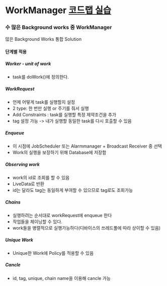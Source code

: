 # WorkManager [코드랩 실습](https://codelabs.developers.google.com/codelabs/android-workmanager-kt/index.html?index=../..index)

### 수 많은 Background works 중 WorkManager
많은 Background Works 통합 Solution

#### 단계별 적용

##### Worker - unit of work
* task를 doWork()에 정의한다.

##### WorkRequest
* 언제 어떻게 task를 실행할지 설정
* 2 type: 한 번만 실행 or 주기를 줘서 실행
* Add Constraints : task를 실행할 특정 제약조건을 추가
* tag 설정 가능 -> 내가 실행할 동일한 task를 다시 호출할 수 있음

##### Enqueue
* 이 시점에 JobScheduler 또는 Alarmmanager + Broadcast Receiver 중 선택
* Work의 실행을 보장하기 위해 Database에 저장함

##### Observing work
* work의 id로 조회를 할 수 있음
* LiveData<WorkInfo>로 반환
* id는 달라도 tag는 동일하게 부여할 수 있으므로 tag로도 조회가능

##### Chains
* 실행하려는 순서대로 workRequest에 enqueue 한다
* 작업들을 체이닝할 수 있다.
* work들을 병렬적으로 실행가능하다(디바이스의 쓰레드풀에 따라 상이할 수 있음)

##### Unique Work
* Unique한 Work에 Policy를 적용할 수 있음

##### Cancle
* id, tag, unique, chain name을 이용해 cancle 가능
